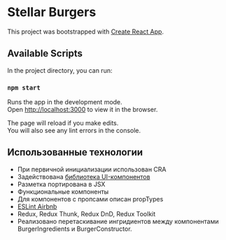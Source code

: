 # Stellar Burgers

This project was bootstrapped with [Create React App](https://github.com/facebook/create-react-app).

## Available Scripts

In the project directory, you can run:

### `npm start`

Runs the app in the development mode.\
Open [http://localhost:3000](http://localhost:3000) to view it in the browser.

The page will reload if you make edits.\
You will also see any lint errors in the console.

## Использованные технологии

- При первичной инициализации использован CRA
- Задействована [библиотека UI-компонентов](https://yandex-praktikum.github.io/react-developer-burger-ui-components/)
- Разметка портирована в JSX
- Функциональные компоненты
- Для компонентов с пропсами описан propTypes
- [ESLint Airbnb](https://github.com/airbnb/javascript/tree/master/packages/eslint-config-airbnb)
- Redux, Redux Thunk, Redux DnD, Redux Toolkit
- Реализовано перетаскивание ингридиентов между компонентами BurgerIngredients и BurgerConstructor.
